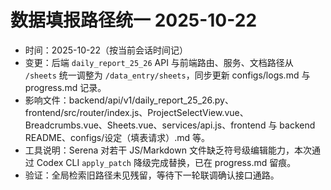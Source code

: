# 数据填报路径统一 2025-10-22
- 时间：2025-10-22（按当前会话时间记）
- 变更：后端 `daily_report_25_26` API 与前端路由、服务、文档路径从 `/sheets` 统一调整为 `/data_entry/sheets`，同步更新 configs/logs.md 与 progress.md 记录。
- 影响文件：backend/api/v1/daily_report_25_26.py、frontend/src/router/index.js、ProjectSelectView.vue、Breadcrumbs.vue、Sheets.vue、services/api.js、frontend 与 backend README、configs/设定（填表请求）.md 等。
- 工具说明：Serena 对若干 JS/Markdown 文件缺乏符号级编辑能力，本次通过 Codex CLI `apply_patch` 降级完成替换，已在 progress.md 留痕。
- 验证：全局检索旧路径未见残留，等待下一轮联调确认接口通路。
